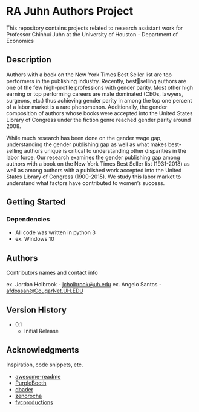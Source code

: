 # RA Juhn Authors Project

This repository contains projects related to research assistant work for Professor Chinhui Juhn at the University of Houston - Department of Economics

## Description

Authors with a book on the New York Times Best Seller list are top performers in the publishing industry. Recently, bestselling authors are one of the few high-profile professions with gender parity. Most other high earning or top performing careers are male dominated (CEOs, lawyers, surgeons, etc.) thus achieving gender parity in among the top one percent of a labor market is a rare phenomenon. Additionally, the gender composition of authors whose books were accepted into the United States Library of Congress under the fiction genre reached gender parity around 2008. 

While much research has been done on the gender wage gap, understanding the gender publishing gap as well as what makes best-selling authors unique is critical to understanding other disparities in the labor force. Our research examines the gender publishing gap among authors with a book on the New York Times Best Seller list (1931-2018) as well as among authors with a published work accepted into the United States Library of Congress (1900-2015). We study this labor market to understand what factors have contributed to women’s success.


## Getting Started

### Dependencies

* All code was written in python 3 
* ex. Windows 10


## Authors

Contributors names and contact info

ex. Jordan Holbrook - jcholbrook@uh.edu
ex. Angelo Santos - afdossan@CougarNet.UH.EDU


## Version History

* 0.1
    * Initial Release


## Acknowledgments

Inspiration, code snippets, etc.
* [awesome-readme](https://github.com/matiassingers/awesome-readme)
* [PurpleBooth](https://gist.github.com/PurpleBooth/109311bb0361f32d87a2)
* [dbader](https://github.com/dbader/readme-template)
* [zenorocha](https://gist.github.com/zenorocha/4526327)
* [fvcproductions](https://gist.github.com/fvcproductions/1bfc2d4aecb01a834b46)
